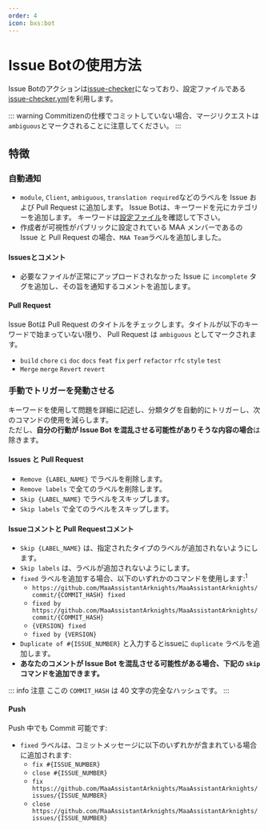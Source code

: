 ```yaml
---
order: 4
icon: bxs:bot
---
```


# Issue Botの使用方法

Issue Botのアクションは[issue-checker](https://github.com/zzyyyl/issue-checker)になっており、設定ファイルである[issue-checker.yml](.github/issue-checker.yml)を利用します。

::: warning
Commitizenの仕様でコミットしていない場合、マージリクエストは`ambiguous`とマークされることに注意してください。
:::

## 特徴

### 自動通知

- `module`, `Client`, `ambiguous`, `translation required`などのラベルを Issue および Pull Request に追加します。
  Issue Botは、キーワードを元にカテゴリーを追加します。
  キーワードは[設定ファイル](https://github.com/MaaAssistantArknights/MaaAssistantArknights/blob/master/.github/issue-checker.yml)を確認して下さい。
- 作成者が可視性がパブリックに設定されている MAA メンバーであるの Issue と Pull Request の場合、`MAA Team`ラベルを追加しました。

#### Issuesとコメント

- 必要なファイルが正常にアップロードされなかった Issue に `incomplete` タグを追加し、その旨を通知するコメントを追加します。

#### Pull Request

Issue Botは Pull Request のタイトルをチェックします。タイトルが以下のキーワードで始まっていない限り、 Pull Request は `ambiguous` としてマークされます。

- `build` `chore` `ci` `doc` `docs` `feat` `fix` `perf` `refactor` `rfc` `style` `test`
- `Merge` `merge` `Revert` `revert`

### 手動でトリガーを発動させる

キーワードを使用して問題を詳細に記述し、分類タグを自動的にトリガーし、次のコマンドの使用を減らします。 <br>
ただし、**自分の行動が Issue Bot を混乱させる可能性がありそうな内容の場合**は除きます。

#### Issues と Pull Request

- `Remove {LABEL_NAME}` でラベルを削除します。
- `Remove labels` で全てのラベルを削除します。
- `Skip {LABEL_NAME}` でラベルをスキップします。
- `Skip labels` で全てのラベルをスキップします。

#### Issueコメントと Pull Requestコメント

- `Skip {LABEL_NAME}` は、指定されたタイプのラベルが追加されないようにします。
- `Skip labels` は、ラベルが追加されないようにします。
- `fixed` ラベルを追加する場合、以下のいずれかのコマンドを使用します:<sup>1</sup>
  - `https://github.com/MaaAssistantArknights/MaaAssistantArknights/commit/{COMMIT_HASH} fixed`
  - `fixed by https://github.com/MaaAssistantArknights/MaaAssistantArknights/commit/{COMMIT_HASH}`
  - `{VERSION} fixed`
  - `fixed by {VERSION}`
- `Duplicate of #{ISSUE_NUMBER}` と入力するとissueに `duplicate` ラベルを追加します。
- **あなたのコメントが Issue Bot を混乱させる可能性がある場合、下記の `skip` コマンドを追加できます。**

::: info 注意
ここの `COMMIT_HASH` は 40 文字の完全なハッシュです。
:::

#### Push

Push 中でも Commit 可能です:

- `fixed` ラベルは、コミットメッセージに以下のいずれかが含まれている場合に追加されます:
  - `fix #{ISSUE_NUMBER}`
  - `close #{ISSUE_NUMBER}`
  - `fix https://github.com/MaaAssistantArknights/MaaAssistantArknights/issues/{ISSUE_NUMBER}`
  - `close https://github.com/MaaAssistantArknights/MaaAssistantArknights/issues/{ISSUE_NUMBER}`
